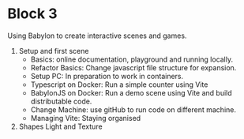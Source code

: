 # Block 3

Using Babylon to create interactive scenes and games.

1.  Setup and first scene 
    *  Basics: online documentation, playground and running locally.
    *  Refactor Basics: Change javascript file structure for expansion.
    *  Setup PC: In preparation to work in containers.
    *  Typescript on Docker: Run a simple counter using Vite
    *  BabylonJS on Docker: Run a demo scene using Vite and build distributable code.
    *  Change Machine: use gitHub to run code on different machine.
    *  Managing Vite: Staying organised
2.  Shapes Light and Texture


   